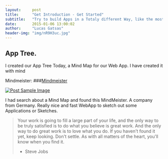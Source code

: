```yaml
---
layout:     post
title:      "Get Introduction - Get Started"
subtitle:   "Try to build Apps in a Totaly different Way, like the most."
date:       2015-01-06 13:00:02
author:     "Lucas Gatsas"
header-img: "img/nR9H3uc.jpg"
---
```

<h2 class="section-heading">App Tree. </h2>



I created our App Tree Today, a Mind Map for our Web App. I have created it with mind

Mindmeister:
###[Mindmeister](http://www.mindmeister.com/)


<a href="#">
    <img src="{{ site.baseurl }}/img/gitlist.io.png" alt="Post Sample Image">
</a>


<p>I had search about a Mind Map and found this MindMeister. A company from Germany. Really nice and fast WebApp to sketch out some Applications or Sketches.</p>




<blockquote>Your work is going to fill a large part of your life, and the only way to be truly satisfied is to do what you believe is great work. And the only way to do great work is to love what you do. If you haven't found it yet, keep looking. Don't settle. As with all matters of the heart, you'll know when you find it.

- Steve Jobs

</blockquote>


<!-- 
<a href="#">
    <img src="{{ site.baseurl }}/img/jekyllthemewhite.png" alt="Post Sample Image">
</a> 



 -->



